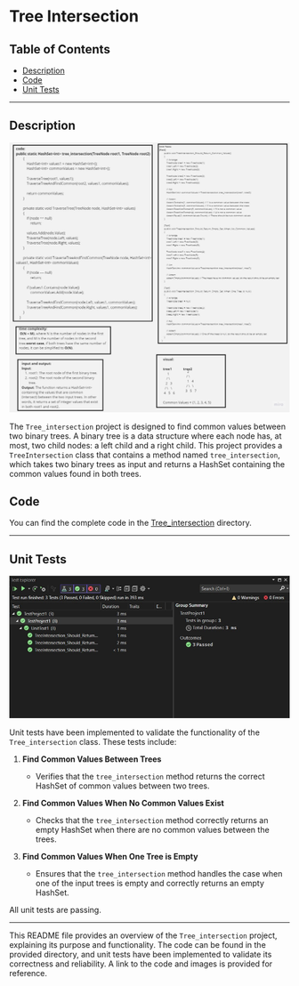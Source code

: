 ﻿# Tree Intersection

## Table of Contents
- [Description](#description)
- [Code](#code)
- [Unit Tests](#unit-tests)

---

## Description

![trees](./tree.jpg)

The `Tree_intersection` project is designed to find common values between two binary trees. A binary tree is a data structure where each node has, at most, two child nodes: a left child and a right child. This project provides a `TreeIntersection` class that contains a method named `tree_intersection`, which takes two binary trees as input and returns a HashSet containing the common values found in both trees.

## Code

You can find the complete code in the [Tree_intersection](./TreeIntersection.cs) directory.

---

## Unit Tests
![test](./testTree.jpg)

Unit tests have been implemented to validate the functionality of the `Tree_intersection` class. These tests include:

1. **Find Common Values Between Trees**
   - Verifies that the `tree_intersection` method returns the correct HashSet of common values between two trees.

2. **Find Common Values When No Common Values Exist**
   - Checks that the `tree_intersection` method correctly returns an empty HashSet when there are no common values between the trees.

3. **Find Common Values When One Tree is Empty**
   - Ensures that the `tree_intersection` method handles the case when one of the input trees is empty and correctly returns an empty HashSet.

All unit tests are passing.

---

This README file provides an overview of the `Tree_intersection` project, explaining its purpose and functionality. The code can be found in the provided directory, and unit tests have been implemented to validate its correctness and reliability. A link to the code and images is provided for reference.
